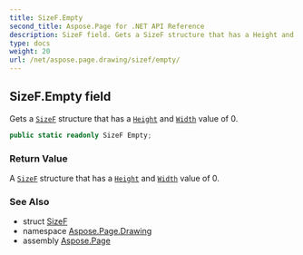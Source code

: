 ```yaml
---
title: SizeF.Empty
second_title: Aspose.Page for .NET API Reference
description: SizeF field. Gets a SizeF structure that has a Height and Width value of 0
type: docs
weight: 20
url: /net/aspose.page.drawing/sizef/empty/
---
```

## SizeF.Empty field

Gets a [`SizeF`](../) structure that has a [`Height`](../height/) and [`Width`](../width/) value of 0.

```csharp
public static readonly SizeF Empty;
```

### Return Value

A [`SizeF`](../) structure that has a [`Height`](../height/) and [`Width`](../width/) value of 0.

### See Also

* struct [SizeF](../)
* namespace [Aspose.Page.Drawing](../../sizef/)
* assembly [Aspose.Page](../../../)


